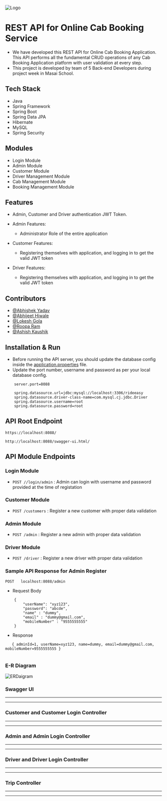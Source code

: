 ![Logo](https://github.com/abhishekyadav0888/able-laborer-3546/assets/111178057/2e2bbd27-e1bd-451c-b2d9-3bee22e5865e)
# REST API for Online Cab Booking Service

* We have developed this REST API for Online Cab Booking Application. This API performs all the fundamental CRUD operations of any Cab Booking Application platform with user validation at every step.
* This project is developed by team of 5 Back-end Developers during project week in Masai School. 

## Tech Stack

* Java
* Spring Framework
* Spring Boot
* Spring Data JPA
* Hibernate
* MySQL
* Spring Security

## Modules

* Login Module
* Admin Module
* Customer Module
* Driver Management Module
* Cab Management Module
* Booking Management Module

## Features

* Admin, Customer and Driver authentication JWT Token.
* Admin Features:
    * Administrator Role of the entire application
* Customer Features:
    * Registering themselves with application, and logging in to get the valid JWT token

* Driver Features:
    * Registering themselves with application, and logging in to get the valid JWT token

## Contributors

* [@Abhishek Yadav](https://github.com/abhishekyadav0888)
* [@Abhijeet Hiwale](https://github.com/Abhii-07)
* [@Lokesh Gola](https://github.com/LokeshGola)
* [@Roopa Ram](https://github.com/rooparam01)
* [@Ashish Kaushik](https://github.com/ashishk2007)

## Installation & Run

* Before running the API server, you should update the database config inside the [application.properties](https://github.com/abhishekyadav0888/able-laborer-3546/blob/main/RideEasy/src/main/resources/application.properties) file. 
* Update the port number, username and password as per your local database config.

```
    server.port=8088

    spring.datasource.url=jdbc:mysql://localhost:3306/rideeasy
    spring.datasource.driver-class-name=com.mysql.cj.jdbc.Driver
    spring.datasource.username=root
    spring.datasource.password=root

```

## API Root Endpoint

`https://localhost:8088/`

`http://localhost:8088/swagger-ui.html/`


## API Module Endpoints

### Login Module

* `POST //login/admin` : Admin can login with username and password provided at the time of registation


### Customer Module

* `POST /customers` : Register a new customer with proper data validation
  


### Admin Module

* `POST /admin` : Register a new admin with proper data validation

### Driver Module

* `POST /driver` : Register a new driver with proper data validation



### Sample API Response for Admin Register

`POST   localhost:8088/admin`

* Request Body

```
    {
        "userName": "xyz123",
        "password": "abcde",
        "name" : "dummy",
        "email" : "dummy@gmail.com",
        "mobileNumber" : "9555555555"
    }
```

* Response

```
   { adminId=1, userName=xyz123, name=dummy, email=dummy@gmail.com, mobileNumber=9555555555 }
   
```
 
### E-R Diagram



![ERDaigram](https://github.com/abhishekyadav0888/able-laborer-3546/assets/111178057/c9429409-ab13-4e85-b1f5-7f7045b037d8)




### Swagger UI

---



---

### Customer and Customer Login Controller

---



---

### Admin and Admin Login Controller

---



---

### Driver and Driver Login Controller

---



---


### Trip Controller

---



---




